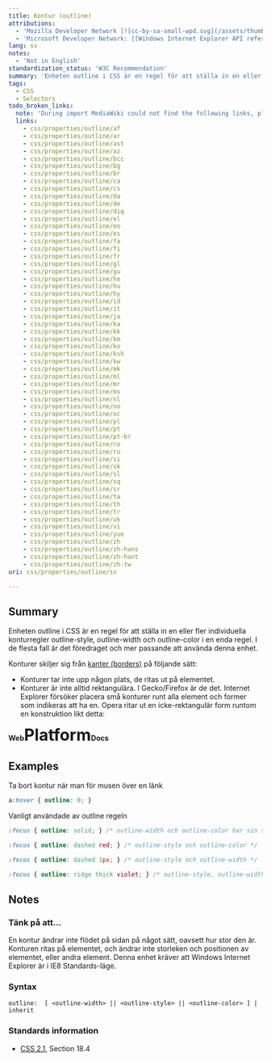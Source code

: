 ```yaml
---
title: Kontur (outline)
attributions:
  - 'Mozilla Developer Network [![cc-by-sa-small-wpd.svg](/assets/thumb/8/8c/cc-by-sa-small-wpd.svg/120px-cc-by-sa-small-wpd.svg.png)](http://creativecommons.org/licenses/by-sa/3.0/us/).'
  - 'Microsoft Developer Network: [[Windows Internet Explorer API reference](http://msdn.microsoft.com/en-us/library/ie/hh828809%28v=vs.85%29.aspx) Article]'
lang: sv
notes:
  - 'Not in English'
standardization_status: 'W3C Recommendation'
summary: 'Enheten outline i CSS är en regel för att ställa in en eller fler individuella konturregler outline-style, outline-width och outline-color i en enda regel. I de flesta fall är det föredraget och mer passande att använda denna enhet.'
tags:
  - CSS
  - Selectors
todo_broken_links:
  note: 'During import MediaWiki could not find the following links, please fix and adjust this list.'
  links:
    - css/properties/outline/af
    - css/properties/outline/ar
    - css/properties/outline/ast
    - css/properties/outline/az
    - css/properties/outline/bcc
    - css/properties/outline/bg
    - css/properties/outline/br
    - css/properties/outline/ca
    - css/properties/outline/cs
    - css/properties/outline/da
    - css/properties/outline/de
    - css/properties/outline/diq
    - css/properties/outline/el
    - css/properties/outline/eo
    - css/properties/outline/es
    - css/properties/outline/fa
    - css/properties/outline/fi
    - css/properties/outline/fr
    - css/properties/outline/gl
    - css/properties/outline/gu
    - css/properties/outline/he
    - css/properties/outline/hu
    - css/properties/outline/hy
    - css/properties/outline/id
    - css/properties/outline/it
    - css/properties/outline/ja
    - css/properties/outline/ka
    - css/properties/outline/kk
    - css/properties/outline/km
    - css/properties/outline/ko
    - css/properties/outline/ksh
    - css/properties/outline/kw
    - css/properties/outline/mk
    - css/properties/outline/ml
    - css/properties/outline/mr
    - css/properties/outline/ms
    - css/properties/outline/nl
    - css/properties/outline/no
    - css/properties/outline/oc
    - css/properties/outline/pl
    - css/properties/outline/pt
    - css/properties/outline/pt-br
    - css/properties/outline/ro
    - css/properties/outline/ru
    - css/properties/outline/si
    - css/properties/outline/sk
    - css/properties/outline/sl
    - css/properties/outline/sq
    - css/properties/outline/sr
    - css/properties/outline/ta
    - css/properties/outline/th
    - css/properties/outline/tr
    - css/properties/outline/uk
    - css/properties/outline/vi
    - css/properties/outline/yue
    - css/properties/outline/zh
    - css/properties/outline/zh-hans
    - css/properties/outline/zh-hant
    - css/properties/outline/zh-tw
uri: css/properties/outline/sv

---
```

## Summary

Enheten outline i CSS är en regel för att ställa in en eller fler individuella konturregler outline-style, outline-width och outline-color i en enda regel. I de flesta fall är det föredraget och mer passande att använda denna enhet.

 Konturer skiljer sig från [kanter (borders)](/css/properties/border) på följande sätt:

-   Konturer tar inte upp någon plats, de ritas ut på elementet.
-   Konturer är inte alltid rektangulära. I Gecko/Firefox är de det. Internet Explorer försöker placera små konturer runt alla element och former som indikeras att ha en. Opera ritar ut en icke-rektangulär form runtom en konstruktion likt detta:

**Web<span style="font-size: xx-large;">Platform</span>Docs**

## Examples

Ta bort kontur när man för musen över en länk

``` css
a:hover { outline: 0; }
```

Vanligt användade av outline regeln

``` css
:focus { outline: solid; } /* outline-width och outline-color har sin standardiserade stil när outline-style inte är angiven */

:focus { outline: dashed red; } /* outline-style och outline-color */

:focus { outline: dashed 1px; } /* outline-style och outline-width */

:focus { outline: ridge thick violet; } /* outline-style, outline-width och outline-color */
```

## Notes

### Tänk på att...

En kontur ändrar inte flödet på sidan på något sätt, oavsett hur stor den är. Konturen ritas på elementet, och ändrar inte storleken och positionen av elementet, eller andra element. Denna enhet kräver att Windows Internet Explorer är i IE8 Standards-läge.

### Syntax

`outline:  [ <outline-width> || <outline-style> || <outline-color> ] | inherit`

### Standards information

-   [CSS 2.1](http://www.w3.org/TR/CSS2/ui.html#dynamic-outlines), Section 18.4
